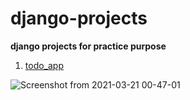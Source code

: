 # django-projects
**django projects for practice purpose**

1. [todo_app](https://github.com/akramnarejo/django-projects/tree/master/todo_app)

![Screenshot from 2021-03-21 00-47-01](https://user-images.githubusercontent.com/19623279/111883768-2a943380-89df-11eb-9ed7-a232fc63cd55.png)
